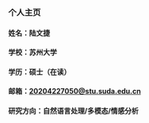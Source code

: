 ### 个人主页
#### 姓名：陆文捷
#### 学校：苏州大学
#### 学历：硕士（在读）
#### 邮箱：20204227050@stu.suda.edu.cn
#### 研究方向：自然语言处理/多模态/情感分析
